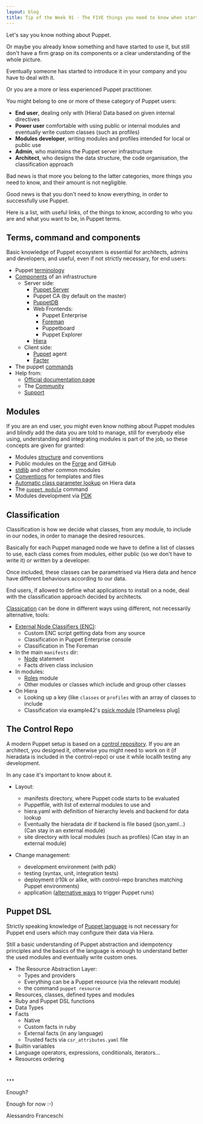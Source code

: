 ```yaml
---
layout: blog
title: Tip of the Week 91 - The FIVE things you need to know when starting with Puppet
---
```


Let's say you know nothing about Puppet.

Or maybe you already know something and have started to use it, but still don't have a firm grasp on its components or a clear understanding of the whole picture.

Eventually someone has started to introduce it in your company and you have to deal with it.

Or you are a more or less experienced Puppet practitioner.

You might belong to one or more of these category of Puppet users:
- **End user**, dealing only with (Hiera) Data based on given internal directives
- **Power user** comfortable with using public or internal modules and eventually write custom classes (such as profiles)
- **Modules developer**, writing modules and profiles intended for local or public use
- **Admin**, who maintains the Puppet server infrastructure
- **Architect**, who designs the data structure, the code organisation, the classification approach

Bad news is that more you belong to the latter categories, more things you need to know, and their amount is not negligible.

Good news is that you don't need to know everything, in order to successfully use Puppet.

Here is a list, with useful links, of the things to know, according to who you are and what you want to be, in Puppet terms.


## Terms, command and components

Basic knowledge of Puppet ecosystem is essential for architects, admins and developers, and useful, even if not strictly necessary, for end users:

- Puppet [terminology](https://docs.puppet.com/references/glossary.html)
- [Components](https://puppet.com/products/platform/core-components) of an infrastructure
  - Server side:
    - [Puppet Server](https://puppet.com/docs/puppetserver)
    - Puppet CA (by default on the master)
    - [PuppetDB](https://puppet.com/docs/puppetdb)
    - Web Frontends:
      - Puppet Enterprise
      - [Foreman](https://www.theforeman.org)
      - Puppetboard
      - Puppet Explorer
    - [Hiera](https://puppet.com/docs/hiera)
  - Client side:
    - [Puppet](https://puppet.com/docs/puppet/) agent
    - [Facter](https://puppet.com/docs/facter)
- The puppet [commands](https://puppet.com/docs/puppet/latest/services_commands.html)
- Help from:
  - [Official documentation page](https://puppet.com/docs)
  - The [Community](https://puppet.com/community)
  - [Support](https://puppet.com/support)

## Modules

If you are an end user, you might even know nothing about Puppet modules and blindly add the data you are told to manage, still for everybody else using, understanding and integrating modules is part of the job, so these concepts are given for granted:

- Modules [structure](https://puppet.com/docs/puppet/latest/modules_fundamentals.html) and conventions
- Public modules on the [Forge](https://forge.puppet.com) and GitHub
- [stdlib](https://forge.puppet.com/puppetlabs/stdlib) and other common modules
- [Conventions](https://puppet.com/docs/puppet/latest/cheatsheet_module.html) for templates and files
- [Automatic class parameter lookup](https://puppet.com/docs/puppet/latest/hiera_automatic.html#looking-up-data-with-hiera) on Hiera data
- The [`puppet module`](https://puppet.com/docs/puppet/latest/modules_installing.html) command
- Modules development via [PDK](https://puppet.com/docs/pdk/latest/pdk.html)

## Classification

Classification is how we decide what classes, from any module, to include in our nodes, in order to manage the desired resources.

Basically for each Puppet managed node we have to define a list of classes to use, each class comes from modules, either public (so we don't have to write it) or written by a developer.

Once included, these classes can be parametrised via Hiera data and hence have different behaviours according to our data.

End users, if allowed to define what applications to install on a node, deal with the classification approach decided by architects.

[Classication](https://www.example42.com/2018/08/20/puppet-classification/) can be done in different ways using different, not necessarily alternative, tools:

- [External Node Classifiers (ENC)](https://puppet.com/docs/puppet/latest/nodes_external.html):
  - Custom ENC script getting data from any source
  - Classification in Puppet Enterprise console
  - Classification in The Foreman
- In the main `manifests` dir:
  - [Node](https://puppet.com/docs/puppet/latest/lang_node_definitions.html) statement
  - Facts driven class inclusion
- In modules:
  - [Roles](https://puppet.com/docs/pe/2017.2/r_n_p_intro.html) module
  - Other modules or classes which include and group other classes
- On Hiera
  - Looking up a key (like `classes` or `profiles` with an array of classes to include
  - Classification via example42's [psick module](https://github.com/example42/puppet-psick#classification) [Shameless plug]


## The Control Repo

A modern Puppet setup is based on a [control repository](https://puppet.com/docs/pe/latest/managing_puppet_code.html). If you are an architect, you designed it, otherwise you might need to work on it (if hieradata is included in the control-repo) or use it while locallh testing any development.

In any case it's important to know about it.

- Layout:
  - manifests directory, where Puppet code starts to be evaluated
  - Puppetfile, with list of external modules to use and
  - hiera.yaml with definition of hierarchy levels and backend for data lookup
  - Eventually the hieradata dir if backend is file based (json,yaml...) (Can stay in an external module)
  - site directory with local modules (such as profiles) (Can stay in an external module)

- Change management:
  - development environment (with pdk)
  - testing (syntax, unit, integration tests)
  - deployment (r10k or alike, with control-repo branches matching Puppet environments)
  - application ([alternative ways](https://www.example42.com/2018/01/29/remote_puppet_control/) to trigger Puppet runs)

## Puppet DSL

Strictly speaking knowledge of [Puppet language](https://puppet.com/docs/puppet/latest/lang_visual_index.html) is not necessary for Puppet end users which may configure their data via Hiera.

Still a basic understanding of Puppet abstraction and idempotency principles and the basics of the language is enough to understand better the used modules and eventually write custom ones.

- The Resource Abstraction Layer:
  - Types and providers
  - Everything can be a Puppet resource (via the relevant module)
  - the command `puppet resource`
- Resources, classes, defined types and modules
- Ruby and Puppet DSL functions
- Data Types
- Facts
  - Native
  - Custom facts in ruby
  - External facts (in any language)
  - Trusted facts via ```csr_attributes.yaml``` file
- Builtin variables
- Language operators, expressions, conditionals, iterators...
- Resources ordering

## ...

Enough?

Enough for now :-)


Alessandro Franceschi
